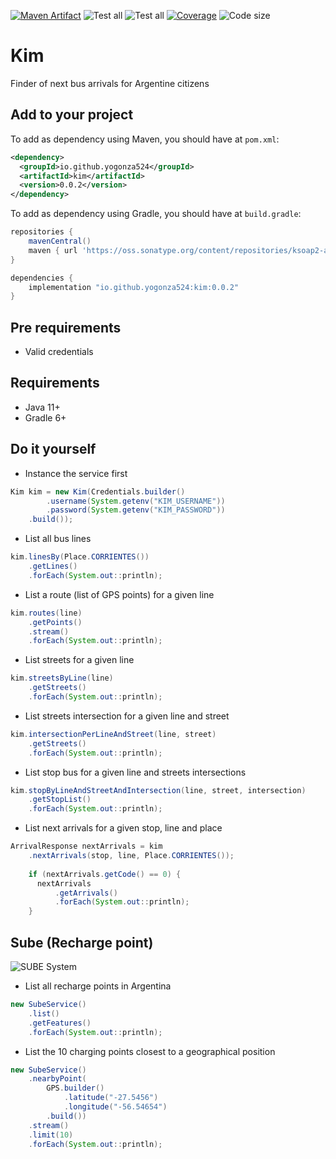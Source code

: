 [![Maven Artifact](https://img.shields.io/nexus/r/io.github.yogonza524/kim?server=https%3A%2F%2Foss.sonatype.org)](https://mvnrepository.com/artifact/io.github.yogonza524/kim)
![Test all](https://github.com/yogonza524/kim/workflows/test/badge.svg)
![Test all](https://github.com/yogonza524/kim/workflows/mutation-test/badge.svg)
[![Coverage](https://codecov.io/gh/yogonza524/kim/branch/master/graph/badge.svg)](https://codecov.io/gh/yogonza524/kim)
![Code size](https://img.shields.io/github/languages/code-size/yogonza524/kim)

# Kim
Finder of next bus arrivals for Argentine citizens

## Add to your project
To add as dependency using Maven, you should have at ```pom.xml```:
```xml
<dependency>
  <groupId>io.github.yogonza524</groupId>
  <artifactId>kim</artifactId>
  <version>0.0.2</version>
</dependency>
```

To add as dependency using Gradle, you should have at ```build.gradle```:
```groovy
repositories {
    mavenCentral()
    maven { url 'https://oss.sonatype.org/content/repositories/ksoap2-android-releases/' }
}

dependencies {
    implementation "io.github.yogonza524:kim:0.0.2"
}
```

## Pre requirements
- Valid credentials

## Requirements
- Java 11+
- Gradle 6+

## Do it yourself
- Instance the service first
```java
Kim kim = new Kim(Credentials.builder()
        .username(System.getenv("KIM_USERNAME"))
        .password(System.getenv("KIM_PASSWORD"))
    .build());
```

- List all bus lines
```java
kim.linesBy(Place.CORRIENTES())
    .getLines()
    .forEach(System.out::println);
```

- List a route (list of GPS points) for a given line
```java
kim.routes(line)
    .getPoints()
    .stream()
    .forEach(System.out::println);
```

- List streets for a given line
```java
kim.streetsByLine(line)
    .getStreets()
    .forEach(System.out::println);
```

- List streets intersection for a given line and street
```java
kim.intersectionPerLineAndStreet(line, street)
    .getStreets()
    .forEach(System.out::println);
```

- List stop bus for a given line and streets intersections
```java
kim.stopByLineAndStreetAndIntersection(line, street, intersection)
    .getStopList()
    .forEach(System.out::println);
```

- List next arrivals for a given stop, line and place
```java
ArrivalResponse nextArrivals = kim
    .nextArrivals(stop, line, Place.CORRIENTES());
    
    if (nextArrivals.getCode() == 0) {
      nextArrivals
          .getArrivals()
          .forEach(System.out::println); 
    }
```

## Sube (Recharge point)
![SUBE System](https://moni.com.ar/static/img/cargasube/sube-img-02.svg)
- List all recharge points in Argentina
```java
new SubeService()
    .list()
    .getFeatures()
    .forEach(System.out::println);
```

- List the 10 charging points closest to a geographical position
```java
new SubeService()
    .nearbyPoint(
        GPS.builder()
            .latitude("-27.5456")
            .longitude("-56.54654")
        .build())
    .stream()
    .limit(10)
    .forEach(System.out::println);
```